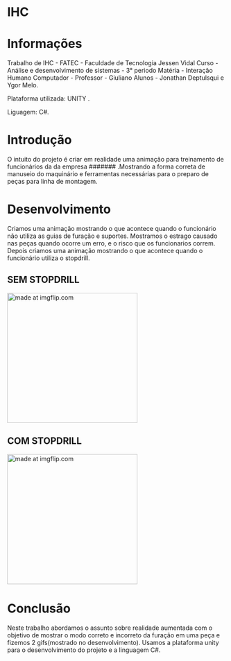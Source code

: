 # IHC

# Informações

Trabalho de IHC - FATEC - Faculdade de Tecnologia Jessen Vidal Curso - Análise e desenvolvimento de sistemas - 3° periodo Matéria - Interação Humano Computador - Professor - Giuliano Alunos - Jonathan Deptulsqui e Ygor Melo.

Plataforma utilizada: UNITY .

Liguagem: C#.

# Introdução

O intuito do projeto é criar em realidade uma animação para treinamento de funcionários da da empresa ####### .Mostrando a forma correta de manuseio do maquinário e ferramentas necessárias para o preparo de peças para linha de montagem.

# Desenvolvimento

Criamos uma animação mostrando o que acontece quando o funcionário não utiliza as guias de furação e suportes.
Mostramos o estrago causado nas peças quando ocorre um erro, e o risco que os funcionarios correm.
Depois criamos uma animação mostrando o que acontece quando o funcionário utiliza o stopdrill.

## SEM STOPDRILL

<a href="https://imgflip.com/gif/3ijza5"><img src="https://i.imgflip.com/3ijza5.gif" width="300" height="300" title="made at imgflip.com"/></a>


## COM STOPDRILL

<a href="https://imgflip.com/gif/3ijyhu"><img src="https://i.imgflip.com/3ijyhu.gif" width="300" height="300" title="made at imgflip.com"/></a>


# Conclusão

Neste trabalho abordamos o assunto sobre realidade aumentada com o objetivo de mostrar o modo correto e incorreto da furação em uma peça e fizemos 2 gifs(mostrado no desenvolvimento). Usamos a plataforma unity para o desenvolvimento do projeto e a linguagem C#.

